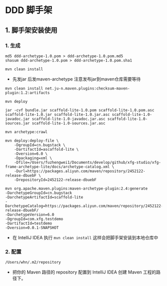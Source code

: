 # DDD 脚手架

## 1. 脚手架安装使用

### 1. 生成

```shell
md5 ddd-archetype-1.0.pom > ddd-archetype-1.0.pom.md5
shasum ddd-archetype-1.0.pom > ddd-archetype-1.0.pom.sha1
```

```shell
mvn clean install
```
- 先发jar 后发maven-archetype 注意发布jar到maven仓库需要等待

```shell
mvn clean install net.ju-n.maven.plugins:checksum-maven-plugin:1.2:artifacts
```

```shell
mvn deploy
```

```shell
jar -cvf bundle.jar scaffold-lite-1.0.pom scaffold-lite-1.0.pom.asc scaffold-lite-1.0.jar scaffold-lite-1.0.jar.asc scaffold-lite-1.0-javadoc.jar scaffold-lite-1.0-javadoc.jar.asc scaffold-lite-1.0-sources.jar scaffold-lite-1.0-sources.jar.asc
```

```shell[archetype-catalog.xml](..%2F..%2F..%2F..%2Fapache-maven-3.8.6%2Frepository%2Farchetype-catalog.xml)
mvn archetype:crawl
```

```shell
mvn deploy:deploy-file \
    -DgroupId=cn.bugstack \
    -DartifactId=ascaffold-lite \
    -Dversion=6.0 \
    -Dpackaging=xml \
    -Dfile=/Users/fuzhengwei1/Documents/develop/github/xfg-studio/xfg-frame-archetype-lite/docs/archetype-catalog.xml \
    -Durl=https://packages.aliyun.com/maven/repository/2452122-release-dbuebF \
    -DrepositoryId=2452122-release-dbuebF
```

```shell
mvn org.apache.maven.plugins:maven-archetype-plugin:2.4:generate
-DarchetypeGroupId=cn.bugstack
-DarchetypeArtifactId=scaffold-lite
-DarchetypeCatalog=https://packages.aliyun.com/maven/repository/2452122-release-dbuebF/
-DarchetypeVersion=6.0
-DgroupId=com.xfg.testdemo
-DartifactId=testdemo
-Dversion=0.0.1-SNAPSHOT    
```

- 在 IntelliJ IDEA 执行 `mvn clean install` 这样会把脚手架安装到本地仓库中

### 2. 配置

```shell
/Users/whn/.m2/repository
```

- 把你的 Maven 路径的 repository 配置到 IntelliJ IDEA 创建 Maven 工程的路径下。




